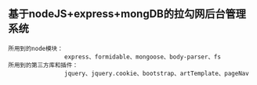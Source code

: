 ## 基于nodeJS+express+mongDB的拉勾网后台管理系统

	所用到的node模块：
					express、formidable、mongoose、body-parser、fs
	所用到的第三方库和插件：
				   	jquery、jquery.cookie、bootstrap、artTemplate、pageNav